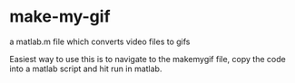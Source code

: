 # make-my-gif
a matlab.m file which converts video files to gifs 

Easiest way to use this is to navigate to the makemygif file, copy the code into a matlab script and hit run in matlab. 

